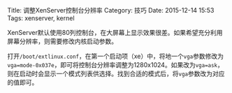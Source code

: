 Title: 调整XenServer控制台分辨率
Category: 技巧
Date: 2015-12-14 15:53
Tags: xenserver, kernel

XenServer默认使用80列控制台，在大屏幕上显示效果很差。如果希望充分利用屏幕分辨率，则需要修改内核启动参数。

打开`/boot/extlinux.conf`，在第一个启动项（xe）中，将地一个`vga`参数修改为`vga=mode-0x037e`，即可将控制台分辨率调整为1280x1024。如果改为`vga=ask`，则在启动时会显示一个模式列表供选择。找到合适的模式后，将`vga`参数改为对应的值即可。

